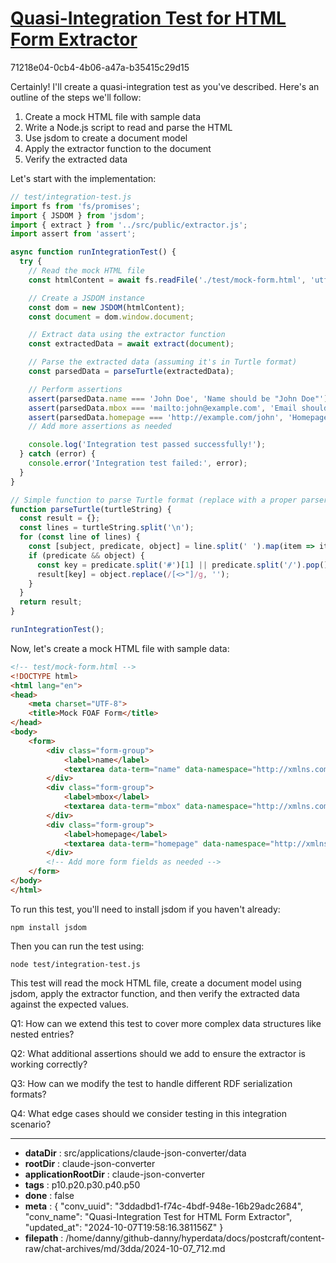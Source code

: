 # [Quasi-Integration Test for HTML Form Extractor](https://claude.ai/chat/3ddadbd1-f74c-4bdf-948e-16b29adc2684)

71218e04-0cb4-4b06-a47a-b35415c29d15

 Certainly! I'll create a quasi-integration test as you've described. Here's an outline of the steps we'll follow:

1. Create a mock HTML file with sample data
2. Write a Node.js script to read and parse the HTML
3. Use jsdom to create a document model
4. Apply the extractor function to the document
5. Verify the extracted data

Let's start with the implementation:

```javascript
// test/integration-test.js
import fs from 'fs/promises';
import { JSDOM } from 'jsdom';
import { extract } from '../src/public/extractor.js';
import assert from 'assert';

async function runIntegrationTest() {
  try {
    // Read the mock HTML file
    const htmlContent = await fs.readFile('./test/mock-form.html', 'utf-8');

    // Create a JSDOM instance
    const dom = new JSDOM(htmlContent);
    const document = dom.window.document;

    // Extract data using the extractor function
    const extractedData = await extract(document);

    // Parse the extracted data (assuming it's in Turtle format)
    const parsedData = parseTurtle(extractedData);

    // Perform assertions
    assert(parsedData.name === 'John Doe', 'Name should be "John Doe"');
    assert(parsedData.mbox === 'mailto:john@example.com', 'Email should be "mailto:john@example.com"');
    assert(parsedData.homepage === 'http://example.com/john', 'Homepage should be "http://example.com/john"');
    // Add more assertions as needed

    console.log('Integration test passed successfully!');
  } catch (error) {
    console.error('Integration test failed:', error);
  }
}

// Simple function to parse Turtle format (replace with a proper parser if needed)
function parseTurtle(turtleString) {
  const result = {};
  const lines = turtleString.split('\n');
  for (const line of lines) {
    const [subject, predicate, object] = line.split(' ').map(item => item.trim());
    if (predicate && object) {
      const key = predicate.split('#')[1] || predicate.split('/').pop();
      result[key] = object.replace(/[<>"]/g, '');
    }
  }
  return result;
}

runIntegrationTest();
```

Now, let's create a mock HTML file with sample data:

```html
<!-- test/mock-form.html -->
<!DOCTYPE html>
<html lang="en">
<head>
    <meta charset="UTF-8">
    <title>Mock FOAF Form</title>
</head>
<body>
    <form>
        <div class="form-group">
            <label>name</label>
            <textarea data-term="name" data-namespace="http://xmlns.com/foaf/0.1/">John Doe</textarea>
        </div>
        <div class="form-group">
            <label>mbox</label>
            <textarea data-term="mbox" data-namespace="http://xmlns.com/foaf/0.1/">mailto:john@example.com</textarea>
        </div>
        <div class="form-group">
            <label>homepage</label>
            <textarea data-term="homepage" data-namespace="http://xmlns.com/foaf/0.1/">http://example.com/john</textarea>
        </div>
        <!-- Add more form fields as needed -->
    </form>
</body>
</html>
```

To run this test, you'll need to install jsdom if you haven't already:

```
npm install jsdom
```

Then you can run the test using:

```
node test/integration-test.js
```

This test will read the mock HTML file, create a document model using jsdom, apply the extractor function, and then verify the extracted data against the expected values.

Q1: How can we extend this test to cover more complex data structures like nested entries?

Q2: What additional assertions should we add to ensure the extractor is working correctly?

Q3: How can we modify the test to handle different RDF serialization formats?

Q4: What edge cases should we consider testing in this integration scenario?

---

* **dataDir** : src/applications/claude-json-converter/data
* **rootDir** : claude-json-converter
* **applicationRootDir** : claude-json-converter
* **tags** : p10.p20.p30.p40.p50
* **done** : false
* **meta** : {
  "conv_uuid": "3ddadbd1-f74c-4bdf-948e-16b29adc2684",
  "conv_name": "Quasi-Integration Test for HTML Form Extractor",
  "updated_at": "2024-10-07T19:58:16.381156Z"
}
* **filepath** : /home/danny/github-danny/hyperdata/docs/postcraft/content-raw/chat-archives/md/3dda/2024-10-07_712.md